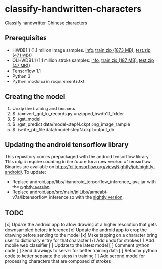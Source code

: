 # classify-handwritten-characters
Classify handwritten Chinese characters

## Prerequisites
* HWDB1.1 (1.1 million image samples. [info][3], [train.zip (1873 MB)][1], [test.zip (471 MB)][2])
* OLHWDB1.1 (1.1 million stroke samples. [info][6], [train.zip (187 MB)][4], [test.zip (47 MB)][5])
* Tensorflow 1.1
* Python 3
* Python modules in requirements.txt

## Creating the model
1. Unzip the training and test sets
2. $ ./convert_gnt_to_records.py unzipped_hwdb1.1_folder
3. $ ./gnt_model
4. $ ./gnt_predict data/model-stepN.ckpt png_image_sample
5. $ ./write_pb_file data/model-stepN.ckpt output_dir

## Updating the android tensorflow library
This repository comes prepackaged with the android tensorflow library. This might require updating in the future
for a new version of tensorflow. Binaries are available on https://ci.tensorflow.org/view/Nightly/job/nightly-android/.
To update:
 * Replace android/app/libs/libandroid_tensorflow_inference_java.jar with the [nightly version][nightly_jar]
 * Replace android/app/src/main/jniLibs/armeabi-v7a/libtensorflow_inference.so with the [nightly version][nightly_so].

## TODO
 [x] Update the android app to allow drawing at a higher resolution that gets downsampled before inference
 [x] Update the android app to crop the drawing before sending to the model
 [x] Make tapping on a character bring user to dictionary entry for that character
 [x] Add undo for strokes
 [ ] Add mobile web classifier
 [ ] Update to the latest model
 [ ] Comment python code
 [ ] Send drawings to server for better training data
 [ ] Refactor python code to better separate the steps in training
 [ ] Add second model for processing characters that are composed of strokes

[1]: http://www.nlpr.ia.ac.cn/databases/download/feature_data/HWDB1.1trn_gnt.zip
[2]: http://www.nlpr.ia.ac.cn/databases/download/feature_data/HWDB1.1tst_gnt.zip
[3]: http://www.nlpr.ia.ac.cn/databases/handwriting/Offline_database.html

[4]: http://www.nlpr.ia.ac.cn/databases/download/feature_data/OLHWDB1.1trn_pot.zip
[5]: http://www.nlpr.ia.ac.cn/databases/download/feature_data/OLHWDB1.1tst_pot.zip
[6]: http://www.nlpr.ia.ac.cn/databases/handwriting/Online_database.html

[nightly_so]: https://ci.tensorflow.org/view/Nightly/job/nightly-android/lastSuccessfulBuild/artifact/out/native/libtensorflow_inference.so/armeabi-v7a/libtensorflow_inference.so
[nightly_jar]: https://ci.tensorflow.org/view/Nightly/job/nightly-android/lastSuccessfulBuild/artifact/out/libandroid_tensorflow_inference_java.jar
